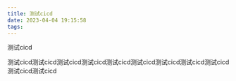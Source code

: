 ```yaml
---
title: 测试cicd
date: 2023-04-04 19:15:58
tags:
---
```




测试cicd

测试cicd测试cicd测试cicd测试cicd测试cicd测试cicd测试cicd测试cicd测试cicd测试cicd测试cicd
